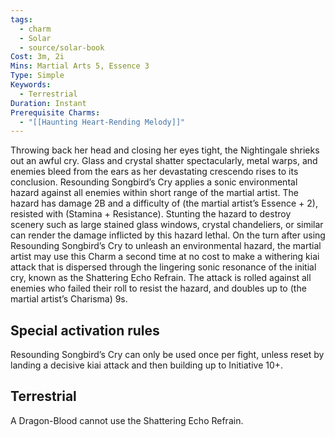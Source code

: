 ```yaml
---
tags:
  - charm
  - Solar
  - source/solar-book
Cost: 3m, 2i
Mins: Martial Arts 5, Essence 3
Type: Simple
Keywords:
  - Terrestrial
Duration: Instant
Prerequisite Charms:
  - "[[Haunting Heart-Rending Melody]]"
---
```

Throwing back her head and closing her eyes tight, the Nightingale shrieks out an awful cry. Glass and crystal shatter spectacularly, metal warps, and enemies bleed from the ears as her devastating crescendo rises to its conclusion. Resounding Songbird’s Cry applies a sonic environmental hazard against all enemies within short range of the martial artist. The hazard has damage 2B and a difficulty of (the martial artist’s Essence + 2), resisted with (Stamina + Resistance). Stunting the hazard to destroy scenery such as large stained glass windows, crystal chandeliers, or similar can render the damage inflicted by this hazard lethal. On the turn after using Resounding Songbird’s Cry to unleash an environmental hazard, the martial artist may use this Charm a second time at no cost to make a withering kiai attack that is dispersed through the lingering sonic resonance of the initial cry, known as the Shattering Echo Refrain. The attack is rolled against all enemies who failed their roll to resist the hazard, and doubles up to (the martial artist’s Charisma) 9s. 

## Special activation rules

Resounding Songbird’s Cry can only be used once per fight, unless reset by landing a decisive kiai attack and then building up to Initiative 10+. 

## Terrestrial

A Dragon-Blood cannot use the Shattering Echo Refrain.